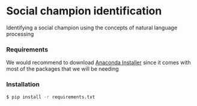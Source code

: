 # Social champion identification

Identifying a social champion using the concepts of natural language processing

### Requirements

We would recommend to download [Anaconda Installer](https://www.anaconda.com/download)  since it comes with most of the packages that we will be needing

### Installation

```sh
$ pip install -r requirements.txt
```
  